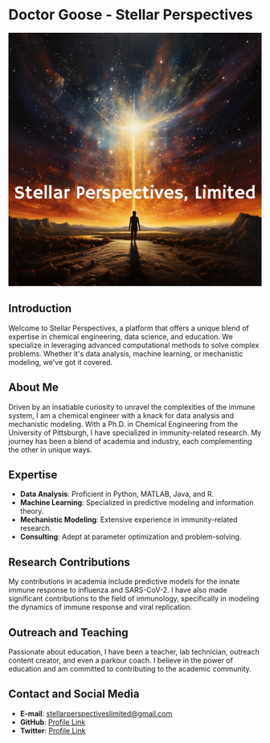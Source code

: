 # Doctor Goose - Stellar Perspectives

![Header Image](assets/header.png)

## Introduction
Welcome to Stellar Perspectives, a platform that offers a unique blend of expertise in chemical engineering, data science, and education. We specialize in leveraging advanced computational methods to solve complex problems. Whether it's data analysis, machine learning, or mechanistic modeling, we've got it covered.

## About Me
Driven by an insatiable curiosity to unravel the complexities of the immune system, I am a chemical engineer with a knack for data analysis and mechanistic modeling. With a Ph.D. in Chemical Engineering from the University of Pittsburgh, I have specialized in immunity-related research. My journey has been a blend of academia and industry, each complementing the other in unique ways.

## Expertise
- **Data Analysis**: Proficient in Python, MATLAB, Java, and R.
- **Machine Learning**: Specialized in predictive modeling and information theory.
- **Mechanistic Modeling**: Extensive experience in immunity-related research.
- **Consulting**: Adept at parameter optimization and problem-solving.

## Research Contributions
My contributions in academia include predictive models for the innate immune response to influenza and SARS-CoV-2. I have also made significant contributions to the field of immunology, specifically in modeling the dynamics of immune response and viral replication.

## Outreach and Teaching
Passionate about education, I have been a teacher, lab technician, outreach content creator, and even a parkour coach. I believe in the power of education and am committed to contributing to the academic community.

## Contact and Social Media
- **E-mail**: stellarperspectiveslimited@gmail.com
- **GitHub**: [Profile Link](https://github.com/DoctorGoose)
- **Twitter**: [Profile Link](https://twitter.com/goose_acc)

